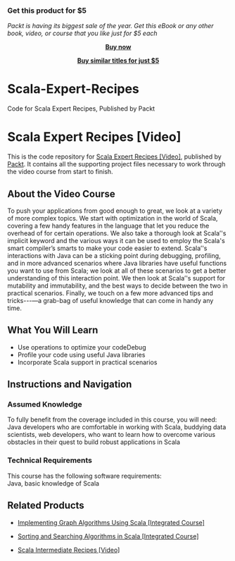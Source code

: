 
### Get this product for $5

<i>Packt is having its biggest sale of the year. Get this eBook or any other book, video, or course that you like just for $5 each</i>


<b><p align='center'>[Buy now](https://packt.link/9781788477093)</p></b>


<b><p align='center'>[Buy similar titles for just $5](https://subscription.packtpub.com/search)</p></b>


# Scala-Expert-Recipes
Code for Scala Expert Recipes, Published by Packt
# Scala Expert Recipes [Video]
This is the code repository for [Scala Expert Recipes [Video]](https://www.packtpub.com/application-development/scala-expert-recipes-video?utm_source=github&utm_medium=repository&utm_campaign=9781788477093), published by [Packt](https://www.packtpub.com/?utm_source=github). It contains all the supporting project files necessary to work through the video course from start to finish.
## About the Video Course
To push your applications from good enough to great, we look at a variety of more complex topics. We start with optimization in the world of Scala, covering a few handy features in the language that let you reduce the overhead of for certain operations. We also take a thorough look at Scala’'s implicit keyword and the various ways it can be used to employ the Scala's smart compiler’s smarts to make your code easier to extend. Scala’'s interactions with Java can be a sticking point during debugging, profiling, and in more advanced scenarios where Java libraries have useful functions you want to use from Scala; we look at all of these scenarios to get a better understanding of this interaction point. We then look at Scala’'s support for mutability and immutability, and the best ways to decide between the two in practical scenarios. Finally, we touch on a few more advanced tips and tricks---—a grab-bag of useful knowledge that can come in handy any time.

<H2>What You Will Learn</H2>
<DIV class=book-info-will-learn-text>
<UL>
<LI>Use operations to optimize your codeDebug
<LI>Profile your code using useful Java libraries 
<LI>Incorporate Scala support in practical scenarios
</LI></UL></DIV>

## Instructions and Navigation
### Assumed Knowledge
To fully benefit from the coverage included in this course, you will need:<br/>
Java developers who are comfortable in working with Scala, buddying data scientists, web developers, who want to learn how to overcome various obstacles in their quest to build robust applications in Scala
### Technical Requirements
This course has the following software requirements:<br/>
Java, basic knowledge of Scala

## Related Products
* [Implementing Graph Algorithms Using Scala [Integrated Course]](https://www.packtpub.com/application-development/implementing-graph-algorithms-using-scala-integrated-course?utm_source=github&utm_medium=repository&utm_campaign=9781788472364)

* [Sorting and Searching Algorithms in Scala [Integrated Course]](https://www.packtpub.com/application-development/sorting-and-searching-algorithms-scala-integrated-course?utm_source=github&utm_medium=repository&utm_campaign=9781788476850)

* [Scala Intermediate Recipes [Video]](https://www.packtpub.com/application-development/scala-intermediate-recipes-video?utm_source=github&utm_medium=repository&utm_campaign=9781788397650)

